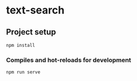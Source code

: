 # text-search

## Project setup

```
npm install
```

### Compiles and hot-reloads for development

```
npm run serve
```
